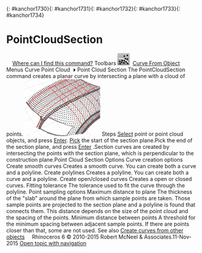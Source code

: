 ---
---

{: #kanchor1730}{: #kanchor1731}{: #kanchor1732}{: #kanchor1733}{: #kanchor1734}
# PointCloudSection
 [![images/transparent.gif](images/transparent.gif)Where can I find this command?](javascript:void(0);) Toolbars
![images/pointcloudsection.png](images/pointcloudsection.png) [Curve From Object](curve-from-object-toolbar.html) 
Menus
Curve
Point Cloud![images/menuarrow.gif](images/menuarrow.gif)
Point Cloud Section
The PointCloudSection command creates a planar curve by intersecting a plane with a cloud of points.
![images/pointcloudsection-001.png](images/pointcloudsection-001.png)
Steps
 [Select](select-objects.html) point or point cloud objects, and press [Enter](enter-key.html). [Pick](pick-location.html) the start of the section plane.Pick the end of the section plane, and press [Enter](enter-key.html) .Section curves are created by intersecting the points with the section plane, which is perpendicular to the construction plane.Point Cloud Section Options
Curve creation options
Create smooth curves
Creates a smooth curve. You can create both a curve and a polyline.
Create polylines
Creates a polyline. You can create both a curve and a polyline.
Create open/closed curves
Creates a open or closed curves.
Fitting tolerance
The tolerance used to fit the curve through the polyline.
Point sampling options
Maximum distance to plane
The thickness of the "slab" around the plane from which sample points are taken. Those sample points are projected to the section plane and a polyline is found that connects them. This distance depends on the size of the point cloud and the spacing of the points.
Minimum distance between points
A threshold for the minimum spacing between adjacent sample points. If there are points closer than that, some are not used.
See also
 [Create curves from other objects](sak-curvefromobject.html) 
&#160;
&#160;
Rhinoceros 6 © 2010-2015 Robert McNeel &amp; Associates.11-Nov-2015
 [Open topic with navigation](pointcloudsection.html) 

